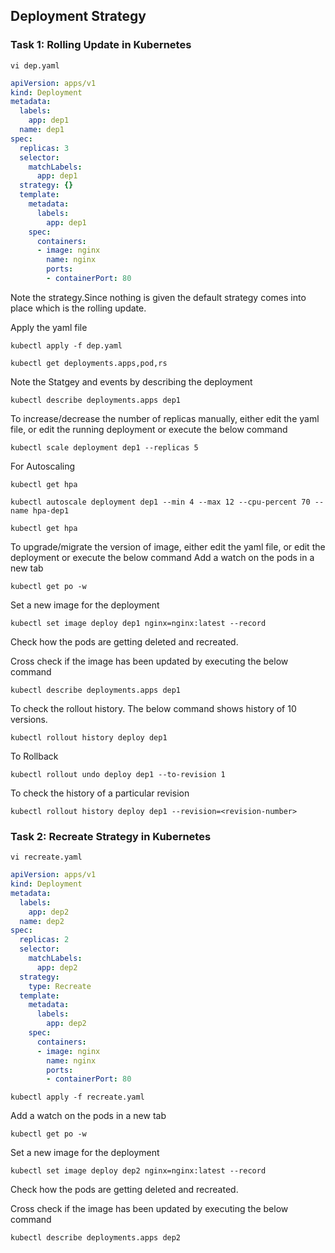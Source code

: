 ## Deployment Strategy


### Task 1: Rolling Update in Kubernetes 

```
vi dep.yaml 
```
```yaml
apiVersion: apps/v1
kind: Deployment
metadata:
  labels:
    app: dep1
  name: dep1
spec:
  replicas: 3
  selector:
    matchLabels:
      app: dep1
  strategy: {}
  template:
    metadata:
      labels:
        app: dep1
    spec:
      containers:
      - image: nginx
        name: nginx
        ports:
        - containerPort: 80
```

Note the strategy.Since nothing is given the default strategy comes into place which is the rolling update.

Apply the yaml file
```
kubectl apply -f dep.yaml
```
```
kubectl get deployments.apps,pod,rs
```
Note the Statgey and events by describing the deployment
```
kubectl describe deployments.apps dep1
```
To increase/decrease the number of replicas manually, either edit the yaml file, or edit the running deployment or execute the below command
```
kubectl scale deployment dep1 --replicas 5
```
For Autoscaling
```
kubectl get hpa
```
```
kubectl autoscale deployment dep1 --min 4 --max 12 --cpu-percent 70 --name hpa-dep1
```
```
kubectl get hpa
```
To upgrade/migrate the version of image, either edit the yaml file, or edit the deployment or execute the below command
Add a watch on the pods in a new tab
```
kubectl get po -w
```
Set a new image for the deployment
```
kubectl set image deploy dep1 nginx=nginx:latest --record
```
Check how the pods are getting deleted and recreated. 

Cross check if the image has been updated by executing the below command
```
kubectl describe deployments.apps dep1
```
To check the rollout history. The below command shows history of 10 versions.
```
kubectl rollout history deploy dep1
```
To Rollback
```
kubectl rollout undo deploy dep1 --to-revision 1
```
To check the history of a particular revision
```
kubectl rollout history deploy dep1 --revision=<revision-number>
```

### Task 2: Recreate Strategy in Kubernetes 
```
vi recreate.yaml
```
```yaml
apiVersion: apps/v1
kind: Deployment
metadata:
  labels:
    app: dep2
  name: dep2
spec:
  replicas: 2
  selector:
    matchLabels:
      app: dep2
  strategy:
    type: Recreate
  template:
    metadata:
      labels:
        app: dep2
    spec:
      containers:
      - image: nginx
        name: nginx
        ports:
        - containerPort: 80
```
```
kubectl apply -f recreate.yaml
```
Add a watch on the pods in a new tab
```
kubectl get po -w
```
Set a new image for the deployment
```
kubectl set image deploy dep2 nginx=nginx:latest --record
```
Check how the pods are getting deleted and recreated. 

Cross check if the image has been updated by executing the below command
```
kubectl describe deployments.apps dep2
```

